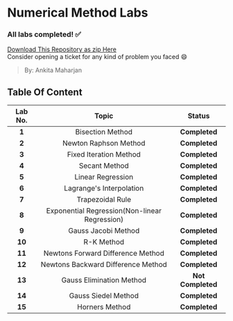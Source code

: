 # Numerical Method Labs

### All labs completed! ✅

[Download This Repository as zip Here](https://github.com/mansijmaharzn/nm-lab/archive/refs/heads/main.zip)  
Consider opening a ticket for any kind of problem you faced 😄

> By: Ankita Maharjan

## Table Of Content
|**Lab No.**| **Topic**                                     |   **Status**  |
|:---------:|:---------------------------------------------:|:-------------:|
| **1**     | Bisection Method                              | **Completed** |
| **2**     | Newton Raphson Method                         | **Completed** |
| **3**     | Fixed Iteration Method                        | **Completed** |
| **4**     | Secant Method                                 | **Completed** |
| **5**     | Linear Regression                             | **Completed** |
| **6**     | Lagrange's Interpolation                      | **Completed** |
| **7**     | Trapezoidal Rule                              | **Completed** |
| **8**     | Exponential Regression(Non-linear Regression) | **Completed** |
| **9**     | Gauss Jacobi Method                           | **Completed** |
| **10**    | R-K Method                                    | **Completed** |
| **11**    | Newtons Forward Difference Method             | **Completed** |
| **12**    | Newtons Backward Difference Method            | **Completed** |
| **13**    | Gauss Elimination Method                      | **Not Completed** |
| **14**    | Gauss Siedel Method                           | **Completed** |
| **15**    | Horners Method                                | **Completed** |